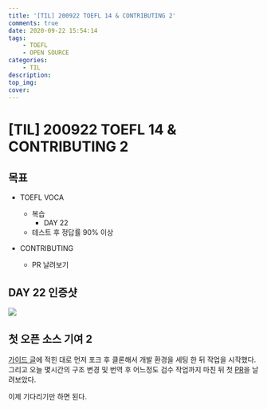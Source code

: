 ```yaml
---
title: '[TIL] 200922 TOEFL 14 & CONTRIBUTING 2'
comments: true
date: 2020-09-22 15:54:14
tags: 
    - TOEFL
    - OPEN SOURCE
categories:
    - TIL
description:
top_img:
cover:
---
```


# [TIL] 200922 TOEFL 14 & CONTRIBUTING 2

## 목표
- TOEFL VOCA 
    - 복습
        - DAY 22
    - 테스트 후 정답률 90% 이상

- CONTRIBUTING
    - PR 날려보기

## DAY 22 인증샷
![](Day22.png)

## 첫 오픈 소스 기여 2
[가이드 글](https://velog.io/@ppp3195/%EC%98%A4%ED%94%88%EC%86%8C%EC%8A%A4-%EC%9E%85%EB%AC%B8%EC%9D%84-%EC%9C%84%ED%95%9C-%EC%95%84%EC%A3%BC-%EA%B5%AC%EC%B2%B4%EC%A0%81%EC%9D%B8-%EA%B0%80%EC%9D%B4%EB%93%9C)에 적힌 대로 먼저 포크 후 클론해서 개발 환경을 세팅 한 뒤 작업을 시작했다. 그리고 오늘 몇시간의 구조 변경 및 번역 후 어느정도 검수 작업까지 마친 뒤 첫 [PR](https://github.com/jwasham/coding-interview-university/pull/632)을 날려보았다.

이제 기다리기만 하면 된다.
